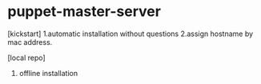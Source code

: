 # puppet-master-server
[kickstart]
1.automatic installation without questions
2.assign hostname by mac address.

[local repo]
1. offline installation
